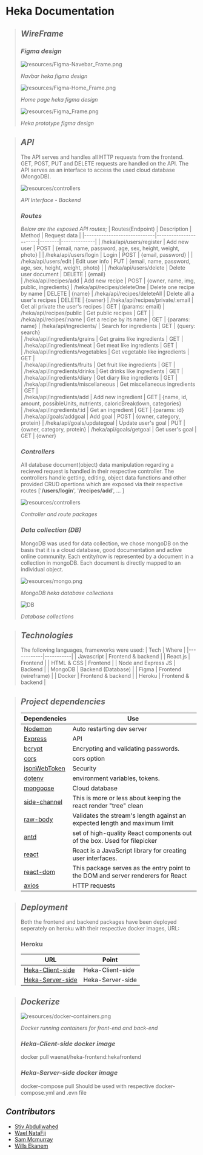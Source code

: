 # Heka Documentation

> ## *WireFrame*
>  ### *Figma design*
>  ![resources/Figma-Navebar_Frame.png](resources/Figma-Navebar_Frame.png)
> 
>  *Navbar heka figma design*
>
> ![resources/Figma-Home_Frame.png](resources/Figma-Home_Frame.png)
> 
>  *Home page heka figma design*
>
> ![resources/Figma_Frame.png](resources/Figma_Frame.png)
> 
>  *Heka prototype figma design*

> ## *API*
> The API serves and handles all HTTP requests from the frontend. GET, POST, PUT and DELETE requests are handled on the API. The API serves as an interface to access the used cloud database (MongoDB).
>
> ![resources/controllers](resources/api-interface.png)
> 
> *API Interface - Backend*
> ### *Routes*
>  *Below are the exposed API routes*;
> | Routes(Endpoint)            | Description           | Method | Request data |
> |-----------------------------|-----------------------|--------|--------------|
> | /heka/api/users/register    | Add new user          | POST   | {email, name, password, age, sex, height, weight, photo} |
> | /heka/api/users/login       | Login                 | POST   | {email, password}                                        |
> | /heka/api/users/edit        | Edit user info        | PUT    | {email, name, password, age, sex, height, weight, photo} |
> | /heka/api/users/delete      | Delete user document  | DELETE | {email}     
> | /heka/api/recipes/add       | Add new recipe              | POST   | {owner, name, img, public, ingredients}
> | /heka/api/recipes/deleteOne | Delete one recipe by name   | DELETE | {name}
> | /heka/api/recipes/deleteAll | Delete all a user's recipes | DELETE | {owner}
> | /heka/api/recipes/private/:email |  Get all private the user's recipes | GET | {params: email}
> | /heka/api/recipes/public    | Get public recipes          | GET |
> | /heka/api/recipes/:name     | Get a recipe by its name    | GET | {params: name}
> | /heka/api/ingredients/              | Search for ingredients         | GET | {query: search}                                           
> | /heka/api/ingredients/grains        | Get grains like ingredients    | GET |                                             
> | /heka/api/ingredients/meat          | Get meat like ingredients      | GET |                                             
> | /heka/api/ingredients/vegetables    | Get vegetable like ingredients | GET |                                             
> | /heka/api/ingredients/fruits        | Get fruit like ingredients     | GET |                                             
> | /heka/api/ingredients/drinks        | Get drinks like ingredients    | GET |                                             
> | /heka/api/ingredients/diary         | Get diary like ingredients     | GET |                                             
> | /heka/api/ingredients/miscellaneous | Get miscellaneous ingredients  | GET |                                             
> | /heka/api/ingredients/add           | Add new ingredient             | GET | {name, id, amount, possibleUnits, nutrients, caloricBreakdown, categories}                                           
> | /heka/api/ingredients/:id           | Get an ingredient              | GET | {params: id}       
> | /heka/api/goals/addgoal             | Add goal                       | POST | {owner, category, protein}
> | /heka/api/goals/updategoal          | Update user's goal             | PUT  | {owner, category, protein}
> | /heka/api/goals/getgoal             | Get user's goal                | GET  | {owner}
>
> ### *Controllers*
> All database document(object) data manipulation regarding a recieved request is handled in their respective controller. The controllers handle getting, editing, object data functions and other provided CRUD opertions which are exposed via their respective routes ['**/users/login**', '**/recipes/add**', ... ]
> 
> ![resources/controllers](resources/routes-controllers-db.png)
>
> *Controller and route packages*
>
> ### *Data collection (DB)*
> MongoDB was used for data collection, we chose mongoDB on the basis that it is a cloud database, good documentation and active online community. Each entity/row is represented by a document in a collection in mongoDB. Each document is directly mapped to an individual object.
> 
> ![resources/mongo.png](resources/mongo.png)
> 
>  *MongoDB heka database collections*
>
>  ![DB](resources/DB.png)
>
> *Database collections*

> ## *Technologies*
> The following languages, frameworks were used:
> | Tech       | Where     |
> |------------|-----------|
> | Javascript | Frontend & backend   |
> | React.js   | Frontend             |
> | HTML & CSS | Frontend             |
> | Node and Express JS | Backend     |
> | MongoDB    | Backend (Database)   |
> | Figma      | Frontend (wireframe) |
> | Docker     | Frontend & backend   |
> | Heroku     | Frontend & backend   |

> ## *Project dependencies*
> | Dependencies                                      | Use |
> |---------------------------------------------------|-----|
> | [Nodemon](https://www.npmjs.com/package/nodemon)  | Auto restarting dev server
> | [Express](https://www.npmjs.com/package/express)  | API
> | [bcrypt](https://www.npmjs.com/package/bcrypt)    | Encrypting and validating passwords.
> | [cors](https://www.npmjs.com/package/cors)        | cors option
> | [jsonWebToken](https://www.npmjs.com/package/jsonwebtoken) | Security
> | [dotenv](https://www.npmjs.com/package/dotenv)             | environment variables, tokens.
> | [mongoose](https://www.npmjs.com/package/mongoose)         | Cloud database
> | [side-channel](https://www.npmjs.com/package/side-channel) | This is more or less about keeping the react render "tree" clean
> | [raw-body](https://www.npmjs.com/package/raw-body)         | Validates the stream's length against an expected length and maximum limit
> | [antd](https://www.npmjs.com/package/antd)                 | set of high-quality React components out of the box. Used for filepicker
> | [react](https://www.npmjs.com/package/react)               | React is a JavaScript library for creating user interfaces.
> | [react-dom](https://www.npmjs.com/package/react-dom)       | This package serves as the entry point to the DOM and server renderers for React
> | [axios](https://www.npmjs.com/package/axios)               | HTTP requests


> ## *Deployment*
> Both the frontend and backend packages have been deployed seperately on heroku with their respective docker images, URL:
> ### Heroku
> |URL                                                              |Point           |
> |-----------------------------------------------------------------|----------------|
> |[Heka-Client-side](https://heka-nutrition.herokuapp.com/)        |Heka-Client-side|       
> |[Heka-Server-side](https://boiling-wave-51445.herokuapp.com/test)|Heka-Server-side|
> 

> ## *Dockerize*
> ![resources/docker-containers.png](resources/docker-containers.png)
> 
>  *Docker running containers for front-end and back-end*
>  
> ### *Heka-Client-side docker image*
> docker pull waenat/heka-frontend:hekafrontend
> ### *Heka-Server-side docker image*
> docker-compose pull
> Should be used with respective docker-compose.yml and .evn file


## *Contributors*
* [Stiv Abdullwahed](https://github.com/StivHKR)
* [Wael NataFji](https://github.com/wael-nt)
* [Sam Mcmurray ](https://github.com/sam-mcmurray)
* [Wills Ekanem](https://github.com/Willz01)
